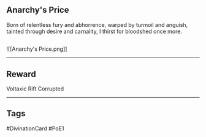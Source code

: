 ## Anarchy's Price
Born of relentless fury and abhorrence, warped by turmoil and anguish, tainted through desire and carnality, I thirst for bloodshed once more.
## 
![[Anarchy's Price.png]]

---
## Reward
Voltaxic Rift
Corrupted

---
## Tags
#DivinationCard
#PoE1
